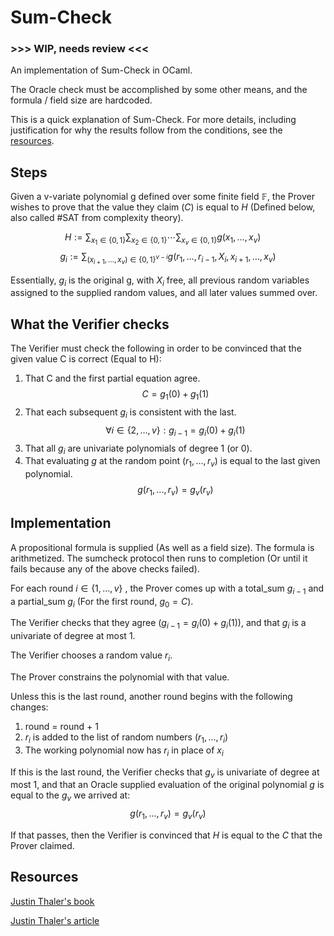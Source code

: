 # Sum-Check
### >>> WIP, needs review <<<

An implementation of Sum-Check in OCaml.

The Oracle check must be accomplished by some other means, and the formula / field size are hardcoded.

This is a quick explanation of Sum-Check. For more details, including justification for why the results follow from the conditions, see the [resources](#resources).

## Steps
Given a v-variate polynomial g defined over some finite field $\mathbb{F}$, the Prover wishes to prove that the value they claim ($C$) is equal to $H$ (Defined below, also called #SAT from complexity theory). 

$$
H := \sum_{x_1 \in \{0,1\}} \sum_{x_2 \in \{0,1\}} \cdots \sum_{x_v \in \{0,1\}} g(x_1, \ldots, x_v) \quad
$$
$$
g_i := \sum_{(x_{i+1}, \ldots, x_v) \in \{0,1\}^{v-i}} g(r_1, \ldots, r_{i-1}, X_i, x_{i+1}, \ldots, x_v)
$$

Essentially, $g_i$ is the original g, with $X_i$ free, all previous random variables assigned to the supplied random values, and all later values summed over.

## What the Verifier checks
The Verifier must check the following in order to be convinced that the given value C is correct (Equal to H):
1. That C and the first partial equation agree.
$$
C = g_1(0) + g_1(1)
$$
2. That each subsequent $g_i$ is consistent with the last.
$$
\forall i \in \{2, \ldots, v\}:
g_{i-1} = 
g_i(0) + g_i(1)
$$
3. That all $g_i$ are univariate polynomials of degree 1 (or 0).
4. That evaluating $g$ at the random point $(r_1,...,r_v)$ is equal to the last given polynomial.
$$
g(r_1,...,r_v) = g_v(r_v)
$$

## Implementation
A propositional formula is supplied (As well as a field size). The formula is arithmetized. The sumcheck protocol then runs to completion (Or until it fails because any of the above checks failed).

For each round
$i \in \{1, \ldots, v\}$
, the Prover comes up with a total_sum $g_{i-1}$ and a partial_sum $g_i$ (For the first round, $g_0 = C$).

The Verifier checks that they agree ($g_{i-1} = g_i(0) + g_i(1)$), and that $g_i$ is a univariate of degree at most 1.

The Verifier chooses a random value $r_i$.

The Prover constrains the polynomial with that value.

Unless this is the last round, another round begins with the following changes:
1. round = round + 1
2. $r_i$ is added to the list of random numbers $(r_1,...,r_i)$
3. The working polynomial now has $r_i$ in place of $x_i$

If this is the last round, the Verifier checks that $g_v$ is univariate of degree at most 1, and that an Oracle supplied evaluation of the original polynomial $g$ is equal to the $g_v$ we arrived at:
$$
g(r_1,...,r_v) = g_v(r_v)
$$

If that passes, then the Verifier is convinced that $H$ is equal to the $C$ that the Prover claimed. 

## Resources
[Justin Thaler's book](https://people.cs.georgetown.edu/jthaler/ProofsArgsAndZK.pdf)

[Justin Thaler's article](https://zkproof.org/2020/03/16/sum-checkprotocol/)
